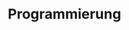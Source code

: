 ---
title: "Programmierung"
collection: teaching
category: lecture
venue: "RWTH Aachen"
year: 'Winter, 2024/2025'
location: "City, Country"
---